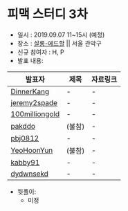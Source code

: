 # 피맥 스터디 3차

- 일시 : 2019.09.07 11~15시 (예정)
- 장소 : [살롱-에드할](https://www.spacecloud.kr/space/21071) || 서울 관악구
- 신규 참여자 : H, P
- 발표 내용:

발표자|제목|자료링크
--|--|--
[DinnerKang](https://github.com/DinnerKang)|-| -        
[jeremy2spade](https://github.com/jeremy2spade)|-|-
[100milliongold](https://github.com/100milliongold)|-|-
[pakddo](https://github.com/pakddo)|(불참) |-
[pbj0812](https://github.com/pbj0812)|-|-
[YeoHoonYun](https://github.com/YeoHoonYun)|(불참)|-
[kabby91](https://github.com/kabby91)|-|-
[dydwnsekd](https://github.com/dydwnsekd)|-|-

- 뒷풀이:
  - 미정
